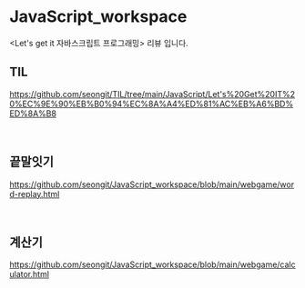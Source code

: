 # JavaScript_workspace

&lt;Let's get it 자바스크립트 프로그래밍> 리뷰 입니다.

## TIL
https://github.com/seongit/TIL/tree/main/JavaScript/Let's%20Get%20IT%20%EC%9E%90%EB%B0%94%EC%8A%A4%ED%81%AC%EB%A6%BD%ED%8A%B8

<br>

## 끝말잇기
https://github.com/seongit/JavaScript_workspace/blob/main/webgame/word-replay.html

<br>

## 계산기
https://github.com/seongit/JavaScript_workspace/blob/main/webgame/calculator.html

